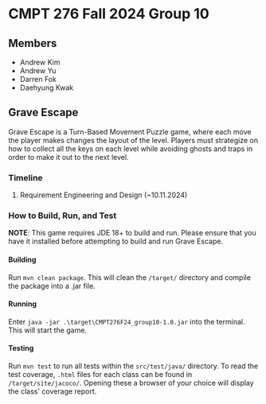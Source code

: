 # CMPT 276 Fall 2024 Group 10
## Members
- Andrew Kim
- Andrew Yu
- Darren Fok
- Daehyung Kwak

## Grave Escape
Grave Escape is a Turn-Based Movement Puzzle game, where each move the player makes changes the layout of the level.
Players must strategize on how to collect all the keys on each level while avoiding ghosts and traps in order to make
it out to the next level.
### Timeline
1. Requirement Engineering and Design (~10.11.2024)

### How to Build, Run, and Test
**NOTE**: This game requires JDE 18+ to build and run. Please ensure that you have it installed before
attempting to build and run Grave Escape.
#### Building
Run `mvn clean package`. This will clean the `/target/` directory and compile the package into a .jar file.
#### Running
Enter `java -jar .\target\CMPT276F24_group10-1.0.jar` into the terminal. This will start the game.
#### Testing
Run `mvn test` to run all tests within the `src/test/java/` directory.
To read the test coverage, `.html` files for each class can be found in `/target/site/jacoco/`. Opening these
a browser of your choice will display the class' coverage report.
